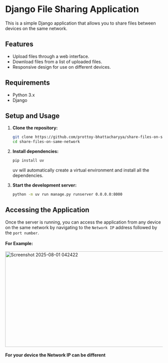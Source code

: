 # Django File Sharing Application

This is a simple Django application that allows you to share files between devices on the same network.

## Features

*   Upload files through a web interface.
*   Download files from a list of uploaded files.
*   Responsive design for use on different devices.

## Requirements

*   Python 3.x
*   Django

## Setup and Usage

1.  **Clone the repository:**

    ```bash
    git clone https://github.com/prottoy-bhattacharyya/share-files-on-same-network.git
    cd share-files-on-same-network
    ```

2.  **Install dependencies:**

    ```bash
    pip install uv
    ```
    uv will automatically create a virtual environment and install all the dependencies.


3.  **Start the development server:**

    ```bash
    python -m uv run manage.py runserver 0.0.0.0:8000
    ```

## Accessing the Application

Once the server is running, you can access the application from any device on the same network by navigating to the `Network IP` address followed by the `port number`.
<br>
<br>
**For Example:**
<br>
<br>
<img width="673" height="305" alt="Screenshot 2025-08-01 042422" src="https://github.com/user-attachments/assets/788e0231-bb35-4e6f-a63b-3072e9ab5416" />
<br>
<br>
**For your device the Network IP can be different** 

